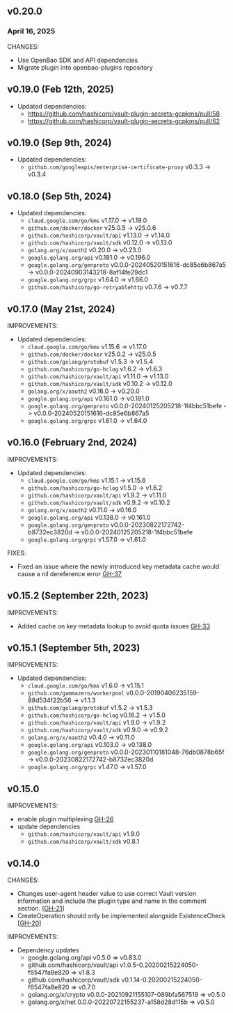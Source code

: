 ## v0.20.0
### April 16, 2025

CHANGES:

* Use OpenBao SDK and API dependencies
* Migrate plugin into openbao-plugins repository

## v0.19.0 (Feb 12th, 2025)
* Updated dependencies:
  * https://github.com/hashicorp/vault-plugin-secrets-gcpkms/pull/58
  * https://github.com/hashicorp/vault-plugin-secrets-gcpkms/pull/62 


## v0.19.0 (Sep 9th, 2024)
* Updated dependencies:
  * `github.com/googleapis/enterprise-certificate-proxy` v0.3.3 -> v0.3.4 


## v0.18.0 (Sep 5th, 2024)
* Updated dependencies:
  * `cloud.google.com/go/kms` v1.17.0 -> v1.19.0
  * `github.com/docker/docker` v25.0.5 -> v25.0.6
  * `github.com/hashicorp/vault/api` v1.13.0 -> v1.14.0
  * `github.com/hashicorp/vault/sdk` v0.12.0 -> v0.13.0
  * `golang.org/x/oauth2` v0.20.0 -> v0.23.0
  * `google.golang.org/api` v0.181.0 -> v0.196.0
  * `google.golang.org/genproto` v0.0.0-20240520151616-dc85e6b867a5 -> v0.0.0-20240903143218-8af14fe29dc1
  * `google.golang.org/grpc` v1.64.0 -> v1.66.0
  * `github.com/hashicorp/go-retryablehttp` v0.7.6 -> v0.7.7


## v0.17.0 (May 21st, 2024)
IMPROVEMENTS:
* Updated dependencies:
  * `cloud.google.com/go/kms` v1.15.6 -> v1.17.0
  * `github.com/docker/docker` v25.0.2 -> v25.0.5
  * `github.com/golang/protobuf` v1.5.3 -> v1.5.4
  * `github.com/hashicorp/go-hclog` v1.6.2 -> v1.6.3
  * `github.com/hashicorp/vault/api` v1.11.0 -> v1.13.0
  * `github.com/hashicorp/vault/sdk` v0.10.2 -> v0.12.0
  * `golang.org/x/oauth2` v0.16.0 -> v0.20.0
  * `google.golang.org/api` v0.161.0 -> v0.181.0
  * `google.golang.org/genproto` v0.0.0-20240125205218-1f4bbc51befe -> v0.0.0-20240520151616-dc85e6b867a5
  * `google.golang.org/grpc` v1.61.0 -> v1.64.0


## v0.16.0 (February 2nd, 2024)

IMPROVEMENTS:

* Updated dependencies:
  * `cloud.google.com/go/kms` v1.15.1 -> v1.15.6
  * `github.com/hashicorp/go-hclog` v1.5.0 -> v1.6.2
  * `github.com/hashicorp/vault/api` v1.9.2 -> v1.11.0
  * `github.com/hashicorp/vault/sdk` v0.9.2 -> v0.10.2
  * `golang.org/x/oauth2` v0.11.0 -> v0.16.0
  * `google.golang.org/api` v0.138.0 -> v0.161.0
  * `google.golang.org/genproto` v0.0.0-20230822172742-b8732ec3820d -> v0.0.0-20240125205218-1f4bbc51befe
  * `google.golang.org/grpc` v1.57.0 -> v1.61.0

FIXES:
* Fixed an issue where the newly introduced key metadata cache would cause a nil dereference error [GH-37](https://github.com/hashicorp/vault-plugin-secrets-gcpkms/pull/37)

## v0.15.2 (September 22th, 2023)

IMPROVEMENTS:

* Added cache on key metadata lookup to avoid quota issues [GH-33](https://github.com/hashicorp/vault-plugin-secrets-gcpkms/pull/33)

## v0.15.1 (September 5th, 2023)

IMPROVEMENTS:

* Updated dependencies:
   * `cloud.google.com/go/kms` v1.6.0 -> v1.15.1
   * `github.com/gammazero/workerpool` v0.0.0-20190406235159-88d534f22b56 -> v1.1.3
   * `github.com/golang/protobuf` v1.5.2 -> v1.5.3
   * `github.com/hashicorp/go-hclog` v0.16.2 -> v1.5.0
   * `github.com/hashicorp/vault/api` v1.9.0 -> v1.9.2
   * `github.com/hashicorp/vault/sdk` v0.9.0 -> v0.9.2
   * `golang.org/x/oauth2` v0.4.0 -> v0.11.0
   * `google.golang.org/api` v0.103.0 -> v0.138.0
   * `google.golang.org/genproto` v0.0.0-20230110181048-76db0878b65f -> v0.0.0-20230822172742-b8732ec3820d
   * `google.golang.org/grpc` v1.47.0 -> v1.57.0

## v0.15.0

IMPROVEMENTS:

* enable plugin multiplexing [GH-26](https://github.com/hashicorp/vault-plugin-secrets-gcpkms/pull/26)
* update dependencies
  * `github.com/hashicorp/vault/api` v1.9.0
  * `github.com/hashicorp/vault/sdk` v0.8.1

## v0.14.0

CHANGES:

* Changes user-agent header value to use correct Vault version information and include
  the plugin type and name in the comment section. [[GH-21](https://github.com/hashicorp/vault-plugin-secrets-gcpkms/pull/21)]
* CreateOperation should only be implemented alongside ExistenceCheck [[GH-20](https://github.com/hashicorp/vault-plugin-secrets-gcpkms/pull/20)]

IMPROVEMENTS:

* Dependency updates
  * google.golang.org/api v0.5.0 => v0.83.0
  * github.com/hashicorp/vault/api v1.0.5-0.20200215224050-f6547fa8e820 => v1.8.3
  * github.com/hashicorp/vault/sdk v0.1.14-0.20200215224050-f6547fa8e820 => v0.7.0
  * golang.org/x/crypto v0.0.0-20210921155107-089bfa567519 => v0.5.0
  * golang.org/x/net 0.0.0-20220722155237-a158d28d115b => v0.5.0
